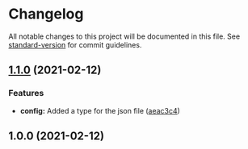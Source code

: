 # Changelog

All notable changes to this project will be documented in this file. See [standard-version](https://github.com/conventional-changelog/standard-version) for commit guidelines.

## [1.1.0](https://github.com/Kerren-Entrostat/entro-jest-flags/compare/v1.0.0...v1.1.0) (2021-02-12)


### Features

* **config:** Added a type for the json file ([aeac3c4](https://github.com/Kerren-Entrostat/entro-jest-flags/commit/aeac3c487f70265a6a14135acfdfbb335268d91c))

## 1.0.0 (2021-02-12)

